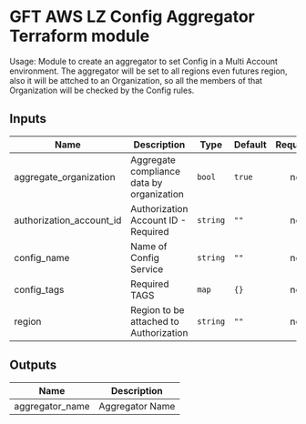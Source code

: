 # GFT AWS LZ Config Aggregator Terraform module

Usage: Module to create an aggregator to set Config in a Multi Account environment. The aggregator will be set to all regions even futures region, also it will be attched to an Organization, so all the members of that Organization will be checked by the Config rules.

## Inputs

| Name | Description | Type | Default | Required |
|------|-------------|------|---------|:-----:|
| aggregate\_organization | Aggregate compliance data by organization | `bool` | `true` | no |
| authorization\_account\_id | Authorization Account ID - Required | `string` | `""` | no |
| config\_name | Name of Config Service | `string` | `""` | no |
| config\_tags | Required TAGS | `map` | `{}` | no |
| region | Region to be attached to Authorization | `string` | `""` | no |

## Outputs

| Name | Description |
|------|-------------|
| aggregator\_name | Aggregator Name |

